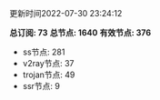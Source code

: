 更新时间2022-07-30 23:24:12

**总订阅: 73**
**总节点: 1640**
**有效节点: 376**
- ss节点: 281
- v2ray节点: 37
- trojan节点: 49
- ssr节点: 9
